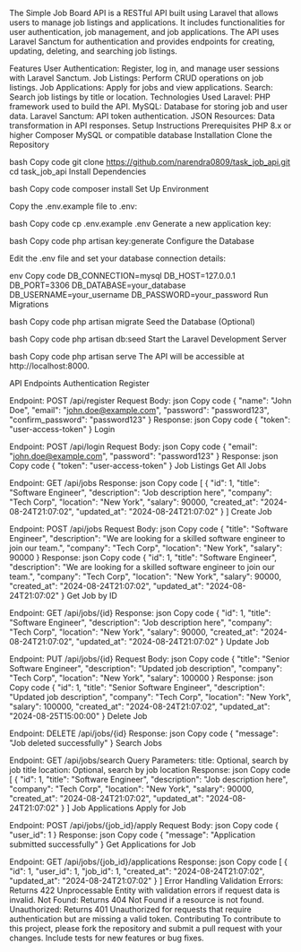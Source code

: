 The Simple Job Board API is a RESTful API built using Laravel that allows users to manage job listings and applications. It includes functionalities for user authentication, job management, and job applications. The API uses Laravel Sanctum for authentication and provides endpoints for creating, updating, deleting, and searching job listings.

Features
User Authentication: Register, log in, and manage user sessions with Laravel Sanctum.
Job Listings: Perform CRUD operations on job listings.
Job Applications: Apply for jobs and view applications.
Search: Search job listings by title or location.
Technologies Used
Laravel: PHP framework used to build the API.
MySQL: Database for storing job and user data.
Laravel Sanctum: API token authentication.
JSON Resources: Data transformation in API responses.
Setup Instructions
Prerequisites
PHP 8.x or higher
Composer
MySQL or compatible database
Installation
Clone the Repository

bash
Copy code
git clone https://github.com/narendra0809/task_job_api.git
cd task_job_api
Install Dependencies

bash
Copy code
composer install
Set Up Environment

Copy the .env.example file to .env:

bash
Copy code
cp .env.example .env
Generate a new application key:

bash
Copy code
php artisan key:generate
Configure the Database

Edit the .env file and set your database connection details:

env
Copy code
DB_CONNECTION=mysql
DB_HOST=127.0.0.1
DB_PORT=3306
DB_DATABASE=your_database
DB_USERNAME=your_username
DB_PASSWORD=your_password
Run Migrations

bash
Copy code
php artisan migrate
Seed the Database (Optional)

bash
Copy code
php artisan db:seed
Start the Laravel Development Server

bash
Copy code
php artisan serve
The API will be accessible at http://localhost:8000.

API Endpoints
Authentication
Register

Endpoint: POST /api/register
Request Body:
json
Copy code
{
  "name": "John Doe",
  "email": "john.doe@example.com",
  "password": "password123",
  "confirm_password": "password123"
}
Response:
json
Copy code
{
  "token": "user-access-token"
}
Login

Endpoint: POST /api/login
Request Body:
json
Copy code
{
  "email": "john.doe@example.com",
  "password": "password123"
}
Response:
json
Copy code
{
  "token": "user-access-token"
}
Job Listings
Get All Jobs

Endpoint: GET /api/jobs
Response:
json
Copy code
[
  {
    "id": 1,
    "title": "Software Engineer",
    "description": "Job description here",
    "company": "Tech Corp",
    "location": "New York",
    "salary": 90000,
    "created_at": "2024-08-24T21:07:02",
    "updated_at": "2024-08-24T21:07:02"
  }
]
Create Job

Endpoint: POST /api/jobs
Request Body:
json
Copy code
{
  "title": "Software Engineer",
  "description": "We are looking for a skilled software engineer to join our team.",
  "company": "Tech Corp",
  "location": "New York",
  "salary": 90000
}
Response:
json
Copy code
{
  "id": 1,
  "title": "Software Engineer",
  "description": "We are looking for a skilled software engineer to join our team.",
  "company": "Tech Corp",
  "location": "New York",
  "salary": 90000,
  "created_at": "2024-08-24T21:07:02",
  "updated_at": "2024-08-24T21:07:02"
}
Get Job by ID

Endpoint: GET /api/jobs/{id}
Response:
json
Copy code
{
  "id": 1,
  "title": "Software Engineer",
  "description": "Job description here",
  "company": "Tech Corp",
  "location": "New York",
  "salary": 90000,
  "created_at": "2024-08-24T21:07:02",
  "updated_at": "2024-08-24T21:07:02"
}
Update Job

Endpoint: PUT /api/jobs/{id}
Request Body:
json
Copy code
{
  "title": "Senior Software Engineer",
  "description": "Updated job description",
  "company": "Tech Corp",
  "location": "New York",
  "salary": 100000
}
Response:
json
Copy code
{
  "id": 1,
  "title": "Senior Software Engineer",
  "description": "Updated job description",
  "company": "Tech Corp",
  "location": "New York",
  "salary": 100000,
  "created_at": "2024-08-24T21:07:02",
  "updated_at": "2024-08-25T15:00:00"
}
Delete Job

Endpoint: DELETE /api/jobs/{id}
Response:
json
Copy code
{
  "message": "Job deleted successfully"
}
Search Jobs

Endpoint: GET /api/jobs/search
Query Parameters:
title: Optional, search by job title
location: Optional, search by job location
Response:
json
Copy code
[
  {
    "id": 1,
    "title": "Software Engineer",
    "description": "Job description here",
    "company": "Tech Corp",
    "location": "New York",
    "salary": 90000,
    "created_at": "2024-08-24T21:07:02",
    "updated_at": "2024-08-24T21:07:02"
  }
]
Job Applications
Apply for Job

Endpoint: POST /api/jobs/{job_id}/apply
Request Body:
json
Copy code
{
  "user_id": 1
}
Response:
json
Copy code
{
  "message": "Application submitted successfully"
}
Get Applications for Job

Endpoint: GET /api/jobs/{job_id}/applications
Response:
json
Copy code
[
  {
    "id": 1,
    "user_id": 1,
    "job_id": 1,
    "created_at": "2024-08-24T21:07:02",
    "updated_at": "2024-08-24T21:07:02"
  }
]
Error Handling
Validation Errors: Returns 422 Unprocessable Entity with validation errors if request data is invalid.
Not Found: Returns 404 Not Found if a resource is not found.
Unauthorized: Returns 401 Unauthorized for requests that require authentication but are missing a valid token.
Contributing
To contribute to this project, please fork the repository and submit a pull request with your changes. Include tests for new features or bug fixes.